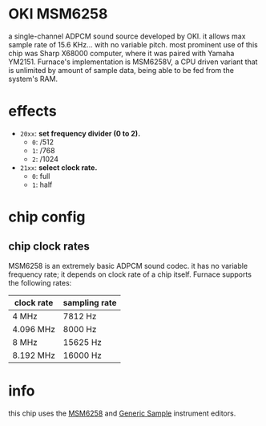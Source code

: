 # OKI MSM6258

a single-channel ADPCM sound source developed by OKI. it allows max sample rate of 15.6 KHz... with no variable pitch. most prominent use of this chip was Sharp X68000 computer, where it was paired with Yamaha YM2151.
Furnace's implementation is MSM6258V, a CPU driven variant that is unlimited by amount of sample data, being able to be fed from the system's RAM.

# effects

- `20xx`: **set frequency divider (0 to 2).**
  - `0`: /512
  - `1`: /768
  - `2`: /1024
- `21xx`: **select clock rate.**
  - `0`: full
  - `1`: half

# chip config

## chip clock rates

MSM6258 is an extremely basic ADPCM sound codec. it has no variable frequency rate; it depends on clock rate of a chip itself. Furnace supports the following rates:

| clock rate         | sampling rate |
|--------------------|---------------|
| 4 MHz              | 7812 Hz       |
| 4.096 MHz          | 8000 Hz       |
| 8 MHz              | 15625 Hz      |
| 8.192 MHz          | 16000 Hz      |

# info

this chip uses the [MSM6258](../4-instrument/msm6258.md) and [Generic Sample](../4-instrument/sample.md) instrument editors.
